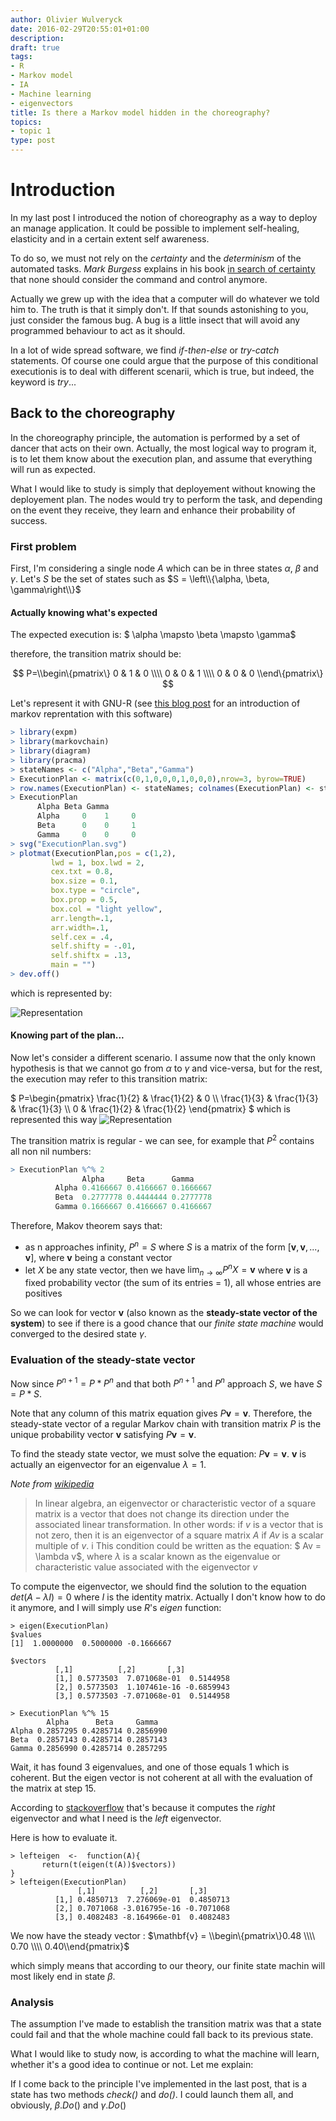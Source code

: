 ```yaml
---
author: Olivier Wulveryck
date: 2016-02-29T20:55:01+01:00
description: 
draft: true
tags:
- R
- Markov model
- IA
- Machine learning
- eigenvectors
title: Is there a Markov model hidden in the choreography?
topics:
- topic 1
type: post
---
```


# Introduction

In my last post I introduced the notion of choreography as a way to deploy an manage application.
It could be possible to implement self-healing, elasticity and in a certain extent
self awareness.

To do so, we must not rely on the _certainty_ and the _determinism_ of the automated tasks.
_Mark Burgess_ explains in his book [in search of certainty](http://http://www.amazon.com/gp/product/1491923075/ref=pd_lpo_sbs_dp_ss_1?pf_rd_p=1944687522&pf_rd_s=lpo-top-stripe-1&pf_rd_t=201&pf_rd_i=1492389161&pf_rd_m=ATVPDKIKX0DER&pf_rd_r=1BRFTEAZ2RRQ8M77MZ0C) that none should consider the command and control anymore.

Actually we grew up with the idea that a computer will do whatever we told him to.
The truth is that it simply don't. If that sounds astonishing to you, just consider the famous bug.
A bug is a little insect that will avoid any programmed behaviour to act as it should.

In a lot of wide spread software, we find _if-then-else_ or _try-catch_ statements.
Of course one could argue that the purpose of this conditional executionis is to deal with different scenarii, which is true, but indeed,
the keyword is _try_...

## Back to the choreography

In the choreography principle, the automation is performed by a set of dancer that acts on their own. Actually, the most logical way
to program it, is to let them know about the execution plan, and assume that everything will run as expected.

What I would like to study is simply that deployement without knowing the deployement plan.
The nodes would try to perform the task, and depending on the event they receive, they learn and enhance their probability of success.

### First problem


First, I'm considering a single node $A$  which can be in three states $\alpha$, $\beta$ and $\gamma$.
Let's $S$ be the set of states such as $S = \left\\{\alpha, \beta, \gamma\right\\}$

#### Actually knowing what's expected

The expected execution is: $ \alpha \mapsto \beta \mapsto \gamma$

therefore, the transition matrix should be:

$$
P=\\begin\{pmatrix\}
0 & 1 & 0 \\\\
0 & 0 & 1 \\\\
0 & 0 & 0
\\end\{pmatrix\}
$$

Let's represent it with GNU-R (see [this blog post](http://www.r-bloggers.com/getting-started-with-markov-chains/) 
for an introduction of markov reprentation with this software)

```R
> library(expm)
> library(markovchain)
> library(diagram)
> library(pracma)
> stateNames <- c("Alpha","Beta","Gamma")
> ExecutionPlan <- matrix(c(0,1,0,0,0,1,0,0,0),nrow=3, byrow=TRUE)
> row.names(ExecutionPlan) <- stateNames; colnames(ExecutionPlan) <- stateNames
> ExecutionPlan
      Alpha Beta Gamma
      Alpha     0    1     0
      Beta      0    0     1
      Gamma     0    0     0
> svg("ExecutionPlan.svg")
> plotmat(ExecutionPlan,pos = c(1,2), 
         lwd = 1, box.lwd = 2, 
         cex.txt = 0.8, 
         box.size = 0.1, 
         box.type = "circle", 
         box.prop = 0.5,
         box.col = "light yellow",
         arr.length=.1,
         arr.width=.1,
         self.cex = .4,
         self.shifty = -.01,
         self.shiftx = .13,
         main = "")
> dev.off()
```
which is represented by:

![Representation](/blog/assets/images/ExecutionPlan.svg)

#### Knowing part of the plan...


Now let's consider a different scenario. I assume now that the only known hypothesis is that we cannot go
from $\alpha$ to $\gamma$ and vice-versa, but for the rest, the execution may refer to this transition matrix:

$
P=\\begin\{pmatrix\}
\frac{1}{2} & \frac{1}{2} & 0 \\\\
\frac{1}{3} & \frac{1}{3} & \frac{1}{3}  \\\\
0 & \frac{1}{2} & \frac{1}{2} 
\\end\{pmatrix\}
$
which is represented this way ![Representation](/blog/assets/images/ExecutionPlan2.svg)

The transition matrix is regular - we can see, for example that $P^2$ contains all non nil numbers:

```R
> ExecutionPlan %^% 2
                Alpha     Beta      Gamma
          Alpha 0.4166667 0.4166667 0.1666667
          Beta  0.2777778 0.4444444 0.2777778
          Gamma 0.1666667 0.4166667 0.4166667
```

Therefore, Makov theorem says that:

* as n approaches infinity, $P^n = S$ where $S$ is a matrix of the form $[\mathbf{v}, \mathbf{v},...,\mathbf{v}]$, where $\mathbf{v}$ being a constant vector
* let $X$ be any state vector, then we have $\lim_{n\to \infty}P^nX = \mathbf{v}$ where $\mathbf{v}$ is a fixed probability vector (the sum of its entries = 1), all whose entries are positives

So we can look for vector $\mathbf{v}$ (also known as the **steady-state vector of the system**) to see if there is a good chance that our _finite state machine_ would converged to the desired state $\gamma$.

### Evaluation of the steady-state vector

Now since $P^{n+1}=P*P^n$ and that both $P^{n+1}$ and $P^n$  approach $S$, we have $S=P*S$. 

Note that any column of this matrix equation gives $P\mathbf{v}=\mathbf{v}$. Therefore, the steady-state vector of a regular Markov chain with transition matrix $P$ is the unique probability vector $\mathbf{v}$ satisfying $P\mathbf{v}=\mathbf{v}$.

To find the steady state vector, we must solve the equation: $P\mathbf{v}=\mathbf{v}$. $\mathbf{v}$ is actually an eigenvector for an eigenvalue $\lambda = 1$.

_Note from [wikipedia](https://en.wikipedia.org/wiki/Eigenvalues_and_eigenvectors)_

> In linear algebra, an eigenvector or characteristic vector of a square matrix is a vector that does not change its direction under the associated linear transformation. 
> In other words: if $v$ is a vector that is not zero, then it is an eigenvector of a square matrix $A$ if $Av$ is a scalar multiple of $v$. i
> This condition could be written as the equation: $ Av = \lambda v$, where $\lambda$ is a scalar known as the eigenvalue or characteristic 
> value associated with the eigenvector $v$

To compute the eigenvector, we should find the solution to the equation $det(A-\lambda I)=0$ where $I$ is the identity matrix. Actually
I don't know how to do it anymore, and I will simply use _R_'s _eigen_ function:

```
> eigen(ExecutionPlan)
$values
[1]  1.0000000  0.5000000 -0.1666667

$vectors
          [,1]          [,2]       [,3]
          [1,] 0.5773503  7.071068e-01  0.5144958
          [2,] 0.5773503  1.107461e-16 -0.6859943
          [3,] 0.5773503 -7.071068e-01  0.5144958

> ExecutionPlan %^% 15
        Alpha      Beta     Gamma
Alpha 0.2857295 0.4285714 0.2856990
Beta  0.2857143 0.4285714 0.2857143
Gamma 0.2856990 0.4285714 0.2857295
```

Wait, it has found 3 eigenvalues, and one of those equals 1 which is coherent.
But the eigen vector is not coherent at all with the evaluation of the matrix at step 15.

According to [stackoverflow](http://stackoverflow.com/questions/14912279/how-to-obtain-right-eigenvectors-of-matrix-in-r) 
that's because it computes the _right_ eigenvector and what I need is the _left_ eigenvector.

Here is how to evaluate it.

```
> lefteigen  <-  function(A){
       return(t(eigen(t(A))$vectors))
}
> lefteigen(ExecutionPlan)
               [,1]          [,2]       [,3]
          [1,] 0.4850713  7.276069e-01  0.4850713
          [2,] 0.7071068 -3.016795e-16 -0.7071068
          [3,] 0.4082483 -8.164966e-01  0.4082483
```

We now have the steady vector : $\mathbf{v} = \\begin\{pmatrix\}0.48 \\\\ 0.70 \\\\ 0.40\\end{pmatrix}$

which simply means that according to our theory, our finite state machin will most likely end in state $\beta$.

### Analysis

The assumption I've made to establish the transition matrix was that a state could fail and that the whole machine could fall
back to its previous state.

What I would like to study now, is according to what the machine will learn, whether it's a good idea to continue or not.
Let me explain:

If I come back to the principle I've implemented in the last post, that is a state has two methods _check()_ and _do()_.
I could launch them all, and obviously, $\beta.Do()$ and $\gamma.Do()$
